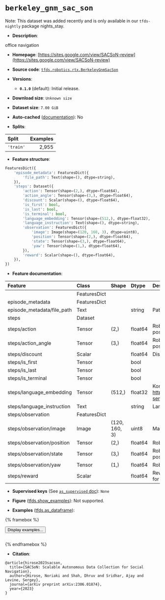 <div itemscope itemtype="http://schema.org/Dataset">
  <div itemscope itemprop="includedInDataCatalog" itemtype="http://schema.org/DataCatalog">
    <meta itemprop="name" content="TensorFlow Datasets" />
  </div>
  <meta itemprop="name" content="berkeley_gnm_sac_son" />
  <meta itemprop="description" content="office navigation&#10;&#10;To use this dataset:&#10;&#10;```python&#10;import tensorflow_datasets as tfds&#10;&#10;ds = tfds.load(&#x27;berkeley_gnm_sac_son&#x27;, split=&#x27;train&#x27;)&#10;for ex in ds.take(4):&#10;  print(ex)&#10;```&#10;&#10;See [the guide](https://www.tensorflow.org/datasets/overview) for more&#10;informations on [tensorflow_datasets](https://www.tensorflow.org/datasets).&#10;&#10;" />
  <meta itemprop="url" content="https://www.tensorflow.org/datasets/catalog/berkeley_gnm_sac_son" />
  <meta itemprop="sameAs" content="https://sites.google.com/view/SACSoN-review" />
  <meta itemprop="citation" content="@article{hirose2023sacson,&#10;  title={SACSoN: Scalable Autonomous Data Collection for Social Navigation},&#10;  author={Hirose, Noriaki and Shah, Dhruv and Sridhar, Ajay and Levine, Sergey},&#10;  journal={arXiv preprint arXiv:2306.01874},&#10;  year={2023}&#10;}" />
</div>

# `berkeley_gnm_sac_son`


Note: This dataset was added recently and is only available in our
`tfds-nightly` package
<span class="material-icons" title="Available only in the tfds-nightly package">nights_stay</span>.

*   **Description**:

office navigation

*   **Homepage**:
    [https://sites.google.com/view/SACSoN-review](https://sites.google.com/view/SACSoN-review)

*   **Source code**:
    [`tfds.robotics.rtx.BerkeleyGnmSacSon`](https://github.com/tensorflow/datasets/tree/master/tensorflow_datasets/robotics/rtx/rtx.py)

*   **Versions**:

    *   **`0.1.0`** (default): Initial release.

*   **Download size**: `Unknown size`

*   **Dataset size**: `7.00 GiB`

*   **Auto-cached**
    ([documentation](https://www.tensorflow.org/datasets/performances#auto-caching)):
    No

*   **Splits**:

Split     | Examples
:-------- | -------:
`'train'` | 2,955

*   **Feature structure**:

```python
FeaturesDict({
    'episode_metadata': FeaturesDict({
        'file_path': Text(shape=(), dtype=string),
    }),
    'steps': Dataset({
        'action': Tensor(shape=(2,), dtype=float64),
        'action_angle': Tensor(shape=(3,), dtype=float64),
        'discount': Scalar(shape=(), dtype=float64),
        'is_first': bool,
        'is_last': bool,
        'is_terminal': bool,
        'language_embedding': Tensor(shape=(512,), dtype=float32),
        'language_instruction': Text(shape=(), dtype=string),
        'observation': FeaturesDict({
            'image': Image(shape=(120, 160, 3), dtype=uint8),
            'position': Tensor(shape=(2,), dtype=float64),
            'state': Tensor(shape=(3,), dtype=float64),
            'yaw': Tensor(shape=(1,), dtype=float64),
        }),
        'reward': Scalar(shape=(), dtype=float64),
    }),
})
```

*   **Feature documentation**:

Feature                    | Class        | Shape         | Dtype   | Description
:------------------------- | :----------- | :------------ | :------ | :----------
                           | FeaturesDict |               |         |
episode_metadata           | FeaturesDict |               |         |
episode_metadata/file_path | Text         |               | string  | Path to the original data file.
steps                      | Dataset      |               |         |
steps/action               | Tensor       | (2,)          | float64 | Robot action, consists of 2x position
steps/action_angle         | Tensor       | (3,)          | float64 | Robot action, consists of 2x position, 1x yaw
steps/discount             | Scalar       |               | float64 | Discount if provided, default to 1.
steps/is_first             | Tensor       |               | bool    |
steps/is_last              | Tensor       |               | bool    |
steps/is_terminal          | Tensor       |               | bool    |
steps/language_embedding   | Tensor       | (512,)        | float32 | Kona language embedding. See https://tfhub.dev/google/universal-sentence-encoder-large/5
steps/language_instruction | Text         |               | string  | Language Instruction.
steps/observation          | FeaturesDict |               |         |
steps/observation/image    | Image        | (120, 160, 3) | uint8   | Main camera RGB observation.
steps/observation/position | Tensor       | (2,)          | float64 | Robot position
steps/observation/state    | Tensor       | (3,)          | float64 | Robot state, consists of [2x position, 1x yaw]
steps/observation/yaw      | Tensor       | (1,)          | float64 | Robot yaw
steps/reward               | Scalar       |               | float64 | Reward if provided, 1 on final step for demos.

*   **Supervised keys** (See
    [`as_supervised` doc](https://www.tensorflow.org/datasets/api_docs/python/tfds/load#args)):
    `None`

*   **Figure**
    ([tfds.show_examples](https://www.tensorflow.org/datasets/api_docs/python/tfds/visualization/show_examples)):
    Not supported.

*   **Examples**
    ([tfds.as_dataframe](https://www.tensorflow.org/datasets/api_docs/python/tfds/as_dataframe)):

<!-- mdformat off(HTML should not be auto-formatted) -->

{% framebox %}

<button id="displaydataframe">Display examples...</button>
<div id="dataframecontent" style="overflow-x:auto"></div>
<script>
const url = "https://storage.googleapis.com/tfds-data/visualization/dataframe/berkeley_gnm_sac_son-0.1.0.html";
const dataButton = document.getElementById('displaydataframe');
dataButton.addEventListener('click', async () => {
  // Disable the button after clicking (dataframe loaded only once).
  dataButton.disabled = true;

  const contentPane = document.getElementById('dataframecontent');
  try {
    const response = await fetch(url);
    // Error response codes don't throw an error, so force an error to show
    // the error message.
    if (!response.ok) throw Error(response.statusText);

    const data = await response.text();
    contentPane.innerHTML = data;
  } catch (e) {
    contentPane.innerHTML =
        'Error loading examples. If the error persist, please open '
        + 'a new issue.';
  }
});
</script>

{% endframebox %}

<!-- mdformat on -->

*   **Citation**:

```
@article{hirose2023sacson,
  title={SACSoN: Scalable Autonomous Data Collection for Social Navigation},
  author={Hirose, Noriaki and Shah, Dhruv and Sridhar, Ajay and Levine, Sergey},
  journal={arXiv preprint arXiv:2306.01874},
  year={2023}
}
```

